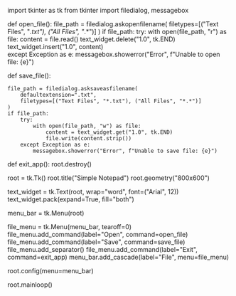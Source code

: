 import tkinter as tk
from tkinter import filedialog, messagebox

def open_file():
    file_path = filedialog.askopenfilename(
        filetypes=[("Text Files", "*.txt"), ("All Files", "*.*")]
    )
    if file_path:
        try:
            with open(file_path, "r") as file:
                content = file.read()
                text_widget.delete("1.0", tk.END) 
                text_widget.insert("1.0", content)  
        except Exception as e:
            messagebox.showerror("Error", f"Unable to open file: {e}")

def save_file():
   
    file_path = filedialog.asksaveasfilename(
        defaultextension=".txt",
        filetypes=[("Text Files", "*.txt"), ("All Files", "*.*")]
    )
    if file_path:
        try:
            with open(file_path, "w") as file:
                content = text_widget.get("1.0", tk.END)
                file.write(content.strip()) 
        except Exception as e:
            messagebox.showerror("Error", f"Unable to save file: {e}")

def exit_app():
    root.destroy()

root = tk.Tk()
root.title("Simple Notepad")
root.geometry("800x600") 

text_widget = tk.Text(root, wrap="word", font=("Arial", 12))
text_widget.pack(expand=True, fill="both")

menu_bar = tk.Menu(root)

file_menu = tk.Menu(menu_bar, tearoff=0)
file_menu.add_command(label="Open", command=open_file)
file_menu.add_command(label="Save", command=save_file)
file_menu.add_separator()
file_menu.add_command(label="Exit", command=exit_app)
menu_bar.add_cascade(label="File", menu=file_menu)

root.config(menu=menu_bar)

root.mainloop()
